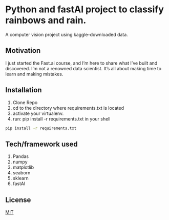 # Python and fastAI project to classify rainbows and rain.

A computer vision project using kaggle-downloaded data.

## Motivation

I just started the Fast.ai course, and I’m here to share what I’ve built and discovered. I’m not a renowned data scientist. It’s all about making time to learn and making mistakes.

## Installation

1. Clone Repo
2. cd to the directory where requirements.txt is located
3. activate your virtualenv.
4. run: pip install -r requirements.txt in your shell

```bash
pip install -r requirements.txt
```

## Tech/framework used

1. Pandas
2. numpy
3. matplotlib
4. seaborn
5. sklearn
6. fastAI

## License

[MIT](https://choosealicense.com/licenses/mit/)
